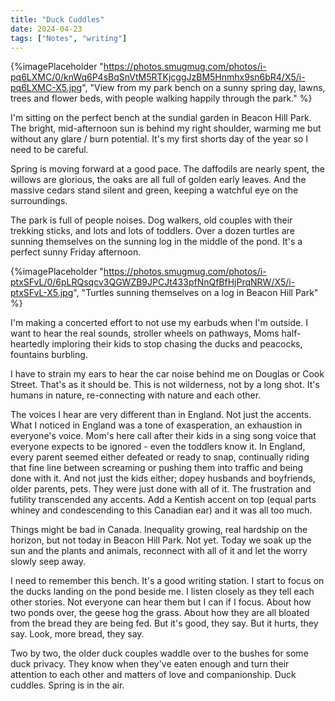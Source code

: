 ```yaml
---
title: "Duck Cuddles"
date: 2024-04-23
tags: ["Notes", "writing"]
---
```

{%imagePlaceholder "https://photos.smugmug.com/photos/i-pq6LXMC/0/knWq6P4sBqSnVtM5RTKjcggJzBM5Hnmhx9sn6bR4/X5/i-pq6LXMC-X5.jpg", "View from my park bench on a sunny spring day, lawns, trees and flower beds, with people walking happily through the park." %} 

I'm sitting on the perfect bench at the sundial garden in Beacon Hill Park.  The bright, mid-afternoon sun is behind my right shoulder, warming me but without any glare / burn potential.  It's my first shorts day of the year so I need to be careful.

Spring is moving forward at a good pace.  The daffodils are nearly spent, the willows are glorious, the oaks are all full of golden early leaves.  And the massive cedars stand silent and green, keeping a watchful eye on the surroundings.

The park is full of people noises.  Dog walkers, old couples with their trekking sticks, and lots and lots of toddlers.  Over a dozen turtles are sunning themselves on the sunning log in the middle of the pond.  It's a perfect sunny Friday afternoon.

{%imagePlaceholder "https://photos.smugmug.com/photos/i-ptxSFvL/0/6pLRQsqcv3QGWZB9JPCJt433pfNnQfBfHjPrqNRW/X5/i-ptxSFvL-X5.jpg", "Turtles sunning themselves on a log in Beacon Hill Park" %} 

I'm making a concerted effort to not use my earbuds when I'm outside. I want to hear the real sounds, stroller wheels on pathways, Moms half-heartedly imploring their kids to stop chasing the ducks and peacocks, fountains burbling. 

I have to strain my ears to hear the car noise behind me on Douglas or Cook Street.  That's as it should be.  This is not wilderness, not by a long shot.  It's humans in nature, re-connecting with nature and each other.

The voices I hear are very different than in England.  Not just the accents.  What I noticed in England was a tone of exasperation, an exhaustion in everyone's voice.  Mom's here call after their kids in a sing song voice that everyone expects to be ignored - even the toddlers know it.  In England, every parent seemed either defeated or ready to snap, continually riding that fine line between screaming or pushing them into traffic and being done with it.  And not just the kids either; dopey husbands and boyfriends, older parents, pets.  They were just done with all of it.  The frustration and futility transcended any accents. Add a Kentish accent on top (equal parts whiney and condescending to this Canadian ear) and it was all too much.  

Things might be bad in Canada.  Inequality growing, real hardship on the horizon, but not today in Beacon Hill Park.  Not yet.  Today we soak up the sun and the plants and animals, reconnect with all of it and let the worry slowly seep away.

I need to remember this bench.  It's a good writing station.  I start to focus on the ducks landing on the pond beside me.  I listen closely as they tell each other stories.  Not everyone can hear them but I can if I focus.  About how two ponds over, the geese hog the grass.  About how they are all bloated from the bread they are being fed.  But it's good, they say.  But it hurts, they say.  Look, more bread, they say.

Two by two, the older duck couples waddle over to the bushes for some duck privacy.  They know when they've eaten enough and turn their attention to each other and matters of love and companionship. Duck cuddles.  Spring is in the air.  
